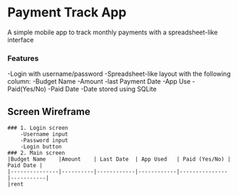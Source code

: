 # Payment Track App
A simple mobile app to track monthly payments with a spreadsheet-like interface

### Features
-Login with username/password
-Spreadsheet-like layout with the following column:
    -Budget Name
    -Amount
    -last Payment Date
    -App Use
    -Paid(Yes/No)
    -Paid Date
-Date stored using SQLite

## Screen Wireframe
    ### 1. Login screen
        -Username input
        -Password input
        -Login button
    ### 2. Main screen
    |Budget Name    |Amount    | Last Date  | App Used   | Paid (Yes/No) | Paid Date |
    |---------------|----------|------------|------------|---------------|-----------|
    |rent